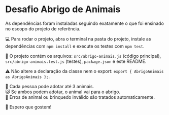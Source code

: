 # Desafio Abrigo de Animais

As dependências foram instaladas seguindo exatamente o que foi ensinado no escopo do projeto de referência.

💻 Para rodar o projeto, abra o terminal na pasta do projeto, instale as dependências com `npm install` e execute os testes com `npm test`.

📂 O projeto contém os arquivos: `src/abrigo-animais.js` (código principal), `src/abrigo-animais.test.js` (testes), `package.json` e este README.

⚠️ Não altere a declaração da classe nem o export: `export { AbrigoAnimais as AbrigoAnimais };`.

🐶 Cada pessoa pode adotar até 3 animais.  
🐱 Se ambos podem adotar, o animal vai para o abrigo.  
🐢 Erros de animal ou brinquedo inválido são tratados automaticamente.

🐾 Espero que gostem! 
